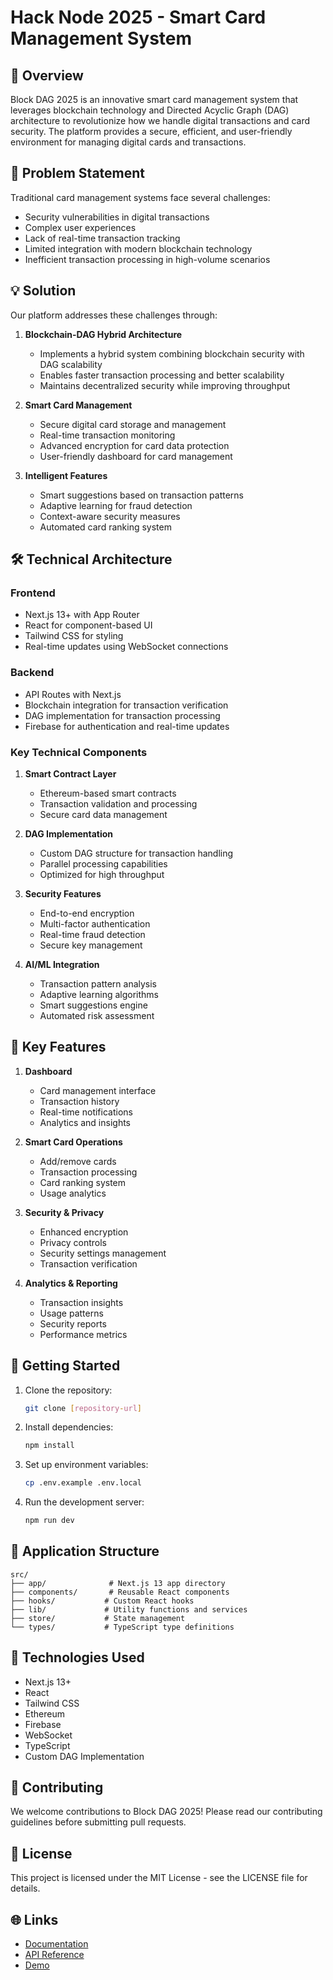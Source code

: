 # Hack Node 2025 - Smart Card Management System

## 🌟 Overview

Block DAG 2025 is an innovative smart card management system that leverages blockchain technology and Directed Acyclic Graph (DAG) architecture to revolutionize how we handle digital transactions and card security. The platform provides a secure, efficient, and user-friendly environment for managing digital cards and transactions.

## 🎯 Problem Statement

Traditional card management systems face several challenges:
- Security vulnerabilities in digital transactions
- Complex user experiences
- Lack of real-time transaction tracking
- Limited integration with modern blockchain technology
- Inefficient transaction processing in high-volume scenarios

## 💡 Solution

Our platform addresses these challenges through:

1. **Blockchain-DAG Hybrid Architecture**
   - Implements a hybrid system combining blockchain security with DAG scalability
   - Enables faster transaction processing and better scalability
   - Maintains decentralized security while improving throughput

2. **Smart Card Management**
   - Secure digital card storage and management
   - Real-time transaction monitoring
   - Advanced encryption for card data protection
   - User-friendly dashboard for card management

3. **Intelligent Features**
   - Smart suggestions based on transaction patterns
   - Adaptive learning for fraud detection
   - Context-aware security measures
   - Automated card ranking system

## 🛠 Technical Architecture

### Frontend
- Next.js 13+ with App Router
- React for component-based UI
- Tailwind CSS for styling
- Real-time updates using WebSocket connections

### Backend
- API Routes with Next.js
- Blockchain integration for transaction verification
- DAG implementation for transaction processing
- Firebase for authentication and real-time updates

### Key Technical Components

1. **Smart Contract Layer**
   - Ethereum-based smart contracts
   - Transaction validation and processing
   - Secure card data management

2. **DAG Implementation**
   - Custom DAG structure for transaction handling
   - Parallel processing capabilities
   - Optimized for high throughput

3. **Security Features**
   - End-to-end encryption
   - Multi-factor authentication
   - Real-time fraud detection
   - Secure key management

4. **AI/ML Integration**
   - Transaction pattern analysis
   - Adaptive learning algorithms
   - Smart suggestions engine
   - Automated risk assessment

## 🔑 Key Features

1. **Dashboard**
   - Card management interface
   - Transaction history
   - Real-time notifications
   - Analytics and insights

2. **Smart Card Operations**
   - Add/remove cards
   - Transaction processing
   - Card ranking system
   - Usage analytics

3. **Security & Privacy**
   - Enhanced encryption
   - Privacy controls
   - Security settings management
   - Transaction verification

4. **Analytics & Reporting**
   - Transaction insights
   - Usage patterns
   - Security reports
   - Performance metrics

## 🚀 Getting Started

1. Clone the repository:
   ```bash
   git clone [repository-url]
   ```

2. Install dependencies:
   ```bash
   npm install
   ```

3. Set up environment variables:
   ```bash
   cp .env.example .env.local
   ```

4. Run the development server:
   ```bash
   npm run dev
   ```

## 📱 Application Structure

```
src/
├── app/              # Next.js 13 app directory
├── components/       # Reusable React components
├── hooks/           # Custom React hooks
├── lib/             # Utility functions and services
├── store/           # State management
└── types/           # TypeScript type definitions
```

## 🔧 Technologies Used

- Next.js 13+
- React
- Tailwind CSS
- Ethereum
- Firebase
- WebSocket
- TypeScript
- Custom DAG Implementation

## 🤝 Contributing

We welcome contributions to Block DAG 2025! Please read our contributing guidelines before submitting pull requests.

## 📄 License

This project is licensed under the MIT License - see the LICENSE file for details.

## 🌐 Links

- [Documentation](link-to-docs)
- [API Reference](link-to-api)
- [Demo](link-to-demo)
